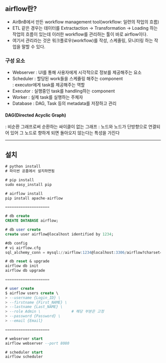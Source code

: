 ## airflow란?
- AirBnB에서 만든 workflow management tool(workflow: 일련의 작업의 흐름)
- ETL 같은 경우는 데이터를 Extractaction -> Transformation -> Loading 하는 작업의 흐름이 있는데 이러한 workflow를 관리하는 툴이 바로 airflow이다. 
- 여기서 관리라는 것은 워크플로우(workflow)를 작성, 스케줄링, 모니터링 하는 작업을 말할 수 있다.
   
### 구성 요소
- Webserver
: UI를 통해 사용자에게 시각적으로 정보를 제공해주는 요소
- Scheduler
: 할당된 work들을 스케쥴링 해주는 component  
: executor에게 task를 제공해주는 역할  
- Executor
: 실행중인 task를 handling하는 component
- Worker
: 실제 task를 실행하는 주체자
- Database
: DAG, Task 등의 metadata를 저장하고 관리
     
#### DAG(Directed Acyclic Graph)
: 비순환 그래프로써 순환하는 싸이클이 없는 그래프
: 노드와 노드가 단방향으로 연결되어 있어 그 노드로 향하게 되면 돌아오지 않는다는 특성을 가진다
    
-----
## 설치
```sql
# python install
# 파이썬 공홈에서 설치하면됨

# pip install
sudo easy_install pip

# airflow install
pip install apache-airflow

====================

# db create
CREATE DATABASE airflow;

# db user create
create user airflow@localhost identified by 1234;

#db config
# vi airflow.cfg
sql_alchemy_conn = mysql://airflow:1234@localhost:3306/airflow?charset=utf8

# db reset & upgrade
airflow db init
airflow db upgrade

====================

# user create
$ airflow users create \ 
> --username {Login_ID} \
> --firstname {First_NAME} \ 
> --lastname {Last_NAME} \
> --role Admin \              # 해당 부분은 고정
> --password {Password} \
> --email {Email}

====================

# webserver start
airflow webserver --port 8080

# scheduler start
airflow scheduler
```

